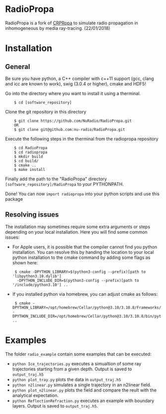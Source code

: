 RadioPropa
==========

RadioPropa is a fork of [CRPRopa](https://crpropa.desy.de/) to simulate radio
propagation in inhomogeneous by media ray-tracing. (22/01/2018)


# Installation
## General
Be sure you have python, a C++ compiler with c++11 support (gcc, clang and icc are known to work), swig (3.0.4 or higher), cmake and HDF5!

Go into the directory where you want to install it using a therminal.

        $ cd [software_repository]

Clone the git repository in this directory

        $ git clone https://github.com/NuRadio/RadioPropa.git
        OR
        $ git clone git@github.com:nu-radio/RadioPropa.git

Execute the following steps in the therminal from the radiopropa repository

        $ cd RadioPropa
        $ cd radiopropa
        $ mkdir build
        $ cd build/
        $ cmake ..
        $ make install

Finally add the path to the "RadioPropa" directory `[software_repository]/RadioPropa` to your PYTHONPATH.

Done! You can now `import radiopropa` into your python scripts and use this package

## Resolving issues
The installation may sometimes require some extra arguments or steps depending on your local installation. Here you will find some common issues:

+ For Apple users, it is possible that the compiler cannot find you python installation. You can resolve this by handing the location to your local python installation to the cmake command by adding some flags as shown here:

       $ cmake -DPYTHON_LIBRARY=$(python3-config --prefix)[path to 'libpython3.10.dylib'] 
        -DPYTHON_INCLUDE_DIR=$(python3-config --prefix)[path to '/include/python3.10'] ..

+ If you installed python via homebrew, you can adjust cmake as follows:

       $ cmake -DPYTHON_LIBRARY=/opt/homebrew/Cellar/python@3.10/3.10.8/Frameworks/Python.framework/Versions/3.10/lib/libpython3.10.dylib  -DPYTHON_INCLUDE_DIR=/opt/homebrew/Cellar/python@3.10/3.10.8/bin/python3.10 ..

# Examples
The folder `radio_example` contain some examples that can be executed:

 + `python Ice_trajectories.py` executes a simualtion of some ray
   trajectories starting from a given depth. Output is saved to `output_traj.h5`
 + `python plot_tray.py` plots the data in `output_traj.h5`
 + `python n2linear.py` simulates a single trajectory in an n2linear field.
 + `python plot_n2linear.py` plots the field and compare the reult with the analytical
   expectation.
 + `python ReflectionRefraction.py` executes an example with boundary layers. 
   Output is saved to `output_traj.h5`.
